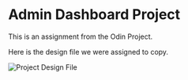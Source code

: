 # Admin Dashboard Project

This is an assignment from the Odin Project.

Here is the design file we were assigned to copy.

![Project Design File](https://cdn.statically.io/gh/TheOdinProject/curriculum/43cc6ab69fdfbef40d431a65677d2144668930ac/intermediate_html_css/grid/project_admin_dashboard/imgs/dashboard-project.png)

